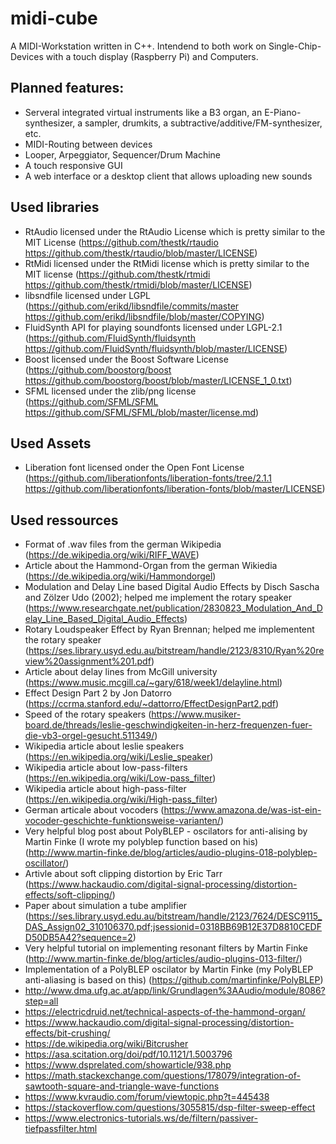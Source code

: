 # midi-cube

A MIDI-Workstation written in C++. Intendend to both work on Single-Chip-Devices with a touch display (Raspberry Pi) and Computers.

## Planned features:
* Serveral integrated virtual instruments like a B3 organ, an E-Piano-synthesizer, a sampler, drumkits, a subtractive/additive/FM-synthesizer, etc.
* MIDI-Routing between devices
* Looper, Arpeggiator, Sequencer/Drum Machine
* A touch responsive GUI
* A web interface or a desktop client that allows uploading new sounds

## Used libraries
* RtAudio licensed under the RtAudio License which is pretty similar to the MIT License (https://github.com/thestk/rtaudio https://github.com/thestk/rtaudio/blob/master/LICENSE)
* RtMidi licensed under the RtMidi license which is pretty similar to the MIT license (https://github.com/thestk/rtmidi https://github.com/thestk/rtmidi/blob/master/LICENSE)
* libsndfile licensed under LGPL (https://github.com/erikd/libsndfile/commits/master https://github.com/erikd/libsndfile/blob/master/COPYING)
* FluidSynth API for playing soundfonts licensed under LGPL-2.1 (https://github.com/FluidSynth/fluidsynth https://github.com/FluidSynth/fluidsynth/blob/master/LICENSE)
* Boost licensed under the Boost Software License (https://github.com/boostorg/boost https://github.com/boostorg/boost/blob/master/LICENSE_1_0.txt)
* SFML licensed under the zlib/png license (https://github.com/SFML/SFML https://github.com/SFML/SFML/blob/master/license.md)

## Used Assets
* Liberation font licensed onder the Open Font License (https://github.com/liberationfonts/liberation-fonts/tree/2.1.1 https://github.com/liberationfonts/liberation-fonts/blob/master/LICENSE)

## Used ressources
* Format of .wav files from the german Wikipedia (https://de.wikipedia.org/wiki/RIFF_WAVE)
* Article about the Hammond-Organ from the german Wikiedia (https://de.wikipedia.org/wiki/Hammondorgel)
* Modulation and Delay Line based Digital Audio Effects by Disch Sascha and Zölzer Udo (2002); helped me implement the rotary speaker (https://www.researchgate.net/publication/2830823_Modulation_And_Delay_Line_Based_Digital_Audio_Effects)
* Rotary Loudspeaker Effect by Ryan Brennan; helped me implementent the rotary speaker (https://ses.library.usyd.edu.au/bitstream/handle/2123/8310/Ryan%20review%20assignment%201.pdf)
* Article about delay lines from McGill university (https://www.music.mcgill.ca/~gary/618/week1/delayline.html)
* Effect Design Part 2 by Jon Datorro (https://ccrma.stanford.edu/~dattorro/EffectDesignPart2.pdf)
* Speed of the rotary speakers (https://www.musiker-board.de/threads/leslie-geschwindigkeiten-in-herz-frequenzen-fuer-die-vb3-orgel-gesucht.511349/)
* Wikipedia article about leslie speakers (https://en.wikipedia.org/wiki/Leslie_speaker)
* Wikipedia article about low-pass-filters (https://en.wikipedia.org/wiki/Low-pass_filter)
* Wikipedia article about high-pass-filter (https://en.wikipedia.org/wiki/High-pass_filter)
* German articale about vocoders (https://www.amazona.de/was-ist-ein-vocoder-geschichte-funktionsweise-varianten/)
* Very helpful blog post about PolyBLEP - oscilators for anti-alising by Martin Finke (I wrote my polyblep function based on his) (http://www.martin-finke.de/blog/articles/audio-plugins-018-polyblep-oscillator/)
* Artivle about soft clipping distortion by Eric Tarr (https://www.hackaudio.com/digital-signal-processing/distortion-effects/soft-clipping/)
* Paper about simulation a tube amplifier (https://ses.library.usyd.edu.au/bitstream/handle/2123/7624/DESC9115_DAS_Assign02_310106370.pdf;jsessionid=0318BB69B12E37D8810CEDFD50DB5A42?sequence=2)
* Very helpful tutorial on implementing resonant filters by Martin Finke (http://www.martin-finke.de/blog/articles/audio-plugins-013-filter/)
* Implementation of a PolyBLEP oscilator by Martin Finke (my PolyBLEP anti-aliasing is based on this) (https://github.com/martinfinke/PolyBLEP) 
* http://www.dma.ufg.ac.at/app/link/Grundlagen%3AAudio/module/8086?step=all
* https://electricdruid.net/technical-aspects-of-the-hammond-organ/
* https://www.hackaudio.com/digital-signal-processing/distortion-effects/bit-crushing/
* https://de.wikipedia.org/wiki/Bitcrusher
* https://asa.scitation.org/doi/pdf/10.1121/1.5003796
* https://www.dsprelated.com/showarticle/938.php
* https://math.stackexchange.com/questions/178079/integration-of-sawtooth-square-and-triangle-wave-functions
* https://www.kvraudio.com/forum/viewtopic.php?t=445438
* https://stackoverflow.com/questions/3055815/dsp-filter-sweep-effect
* https://www.electronics-tutorials.ws/de/filtern/passiver-tiefpassfilter.html